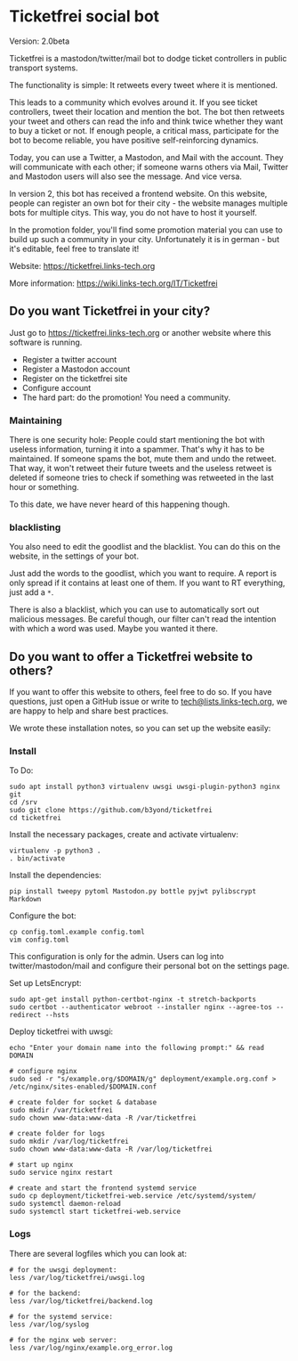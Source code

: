 # Ticketfrei social bot

Version: 2.0beta

Ticketfrei is a mastodon/twitter/mail bot to dodge ticket controllers in public
transport systems.

The functionality is simple: It retweets every tweet where it is mentioned.

This leads to a community which evolves around it. If you see ticket
controllers, tweet their location and mention the bot. The bot then retweets
your tweet and others can read the info and think twice whether they want to
buy a ticket or not. If enough people, a critical mass, participate for the bot
to become reliable, you have positive self-reinforcing dynamics.

Today, you can use a Twitter, a Mastodon, and Mail with the account. They will
communicate with each other; if someone warns others via Mail, Twitter and
Mastodon users will also see the message. And vice versa.

In version 2, this bot has received a frontend website. On this website, people
can register an own bot for their city - the website manages multiple bots for
multiple citys. This way, you do not have to host it yourself.

In the promotion folder, you'll find some promotion material you can use to
build up such a community in your city. Unfortunately it is in german - but
it's editable, feel free to translate it!

Website: https://ticketfrei.links-tech.org

More information: https://wiki.links-tech.org/IT/Ticketfrei

## Do you want Ticketfrei in your city?

Just go to https://ticketfrei.links-tech.org or another website where this software is
running.

* Register a twitter account
* Register a Mastodon account
* Register on the ticketfrei site
* Configure account
* The hard part: do the promotion! You need a community.

### Maintaining

There is one security hole: People could start mentioning the bot with useless
information, turning it into a spammer. That's why it has to be maintained. If
someone spams the bot, mute them and undo the retweet. That way, it won't
retweet their future tweets and the useless retweet is deleted if someone tries
to check if something was retweeted in the last hour or something.

To this date, we have never heard of this happening though.

### blacklisting

You also need to edit the goodlist and the blacklist. You can do this on the
website, in the settings of your bot.

Just add the words to the goodlist, which you want to require. A report is only
spread if it contains at least one of them. If you want to RT everything, just
add a ```*```.

There is also a blacklist, which you can use to automatically sort out
malicious messages. Be careful though, our filter can't read the intention with
which a word was used. Maybe you wanted it there.

## Do you want to offer a Ticketfrei website to others?

If you want to offer this website to others, feel free to do so. If you have questions, just open 
a GitHub issue or write to tech@lists.links-tech.org, we are happy to help and share best practices.

We wrote these installation notes, so you can set up the website easily:

### Install

To Do:

```shell
sudo apt install python3 virtualenv uwsgi uwsgi-plugin-python3 nginx git
cd /srv
sudo git clone https://github.com/b3yond/ticketfrei
cd ticketfrei
```

Install the necessary packages, create and activate virtualenv:

```shell
virtualenv -p python3 .
. bin/activate
```

Install the dependencies:

```shell
pip install tweepy pytoml Mastodon.py bottle pyjwt pylibscrypt Markdown
```

Configure the bot:

```shell
cp config.toml.example config.toml
vim config.toml
```

This configuration is only for the admin. Users can log into
twitter/mastodon/mail and configure their personal bot on the settings page.

Set up LetsEncrypt:
```shell
sudo apt-get install python-certbot-nginx -t stretch-backports
sudo certbot --authenticator webroot --installer nginx --agree-tos --redirect --hsts 
```

Deploy ticketfrei with uwsgi:

```shell
echo "Enter your domain name into the following prompt:" && read DOMAIN

# configure nginx
sudo sed -r "s/example.org/$DOMAIN/g" deployment/example.org.conf > /etc/nginx/sites-enabled/$DOMAIN.conf

# create folder for socket & database
sudo mkdir /var/ticketfrei
sudo chown www-data:www-data -R /var/ticketfrei

# create folder for logs
sudo mkdir /var/log/ticketfrei
sudo chown www-data:www-data -R /var/log/ticketfrei

# start up nginx
sudo service nginx restart

# create and start the frontend systemd service
sudo cp deployment/ticketfrei-web.service /etc/systemd/system/
sudo systemctl daemon-reload
sudo systemctl start ticketfrei-web.service
```

### Logs

There are several logfiles which you can look at:

```
# for the uwsgi deployment:
less /var/log/ticketfrei/uwsgi.log

# for the backend:
less /var/log/ticketfrei/backend.log

# for the systemd service:
less /var/log/syslog

# for the nginx web server:
less /var/log/nginx/example.org_error.log
```
